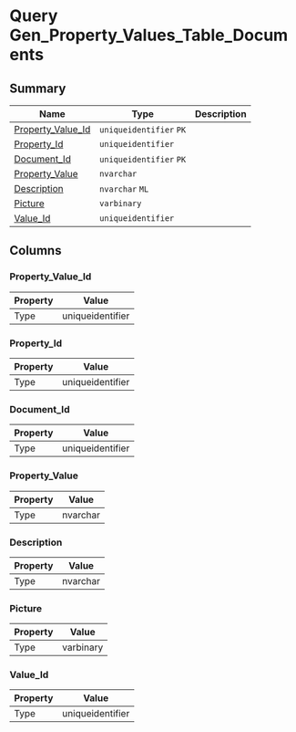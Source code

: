 # Query Gen_Property_Values_Table_Documents


## Summary

| Name | Type | Description |
| - | - | --- |
|[Property_Value_Id](#property_value_id)|`uniqueidentifier` `PK`||
|[Property_Id](#property_id)|`uniqueidentifier` ||
|[Document_Id](#document_id)|`uniqueidentifier` `PK`||
|[Property_Value](#property_value)|`nvarchar` ||
|[Description](#description)|`nvarchar` `ML`||
|[Picture](#picture)|`varbinary` ||
|[Value_Id](#value_id)|`uniqueidentifier` ||

## Columns

### Property_Value_Id

| Property | Value |
| - | - |
|Type|uniqueidentifier|

### Property_Id

| Property | Value |
| - | - |
|Type|uniqueidentifier|

### Document_Id

| Property | Value |
| - | - |
|Type|uniqueidentifier|

### Property_Value

| Property | Value |
| - | - |
|Type|nvarchar|

### Description

| Property | Value |
| - | - |
|Type|nvarchar|

### Picture

| Property | Value |
| - | - |
|Type|varbinary|

### Value_Id

| Property | Value |
| - | - |
|Type|uniqueidentifier|


